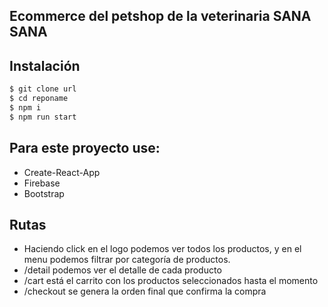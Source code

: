 ## Ecommerce del petshop de la veterinaria SANA SANA

## Instalación

```sh
$ git clone url
$ cd reponame
$ npm i
$ npm run start
```

## Para este proyecto use:

- Create-React-App
- Firebase
- Bootstrap

## Rutas

- Haciendo click en el logo podemos ver todos los productos, y en el menu podemos filtrar por categoría de productos.
- /detail podemos ver el detalle de cada producto 
- /cart está el carrito con los productos seleccionados hasta el momento
- /checkout se genera la orden final que confirma la compra